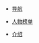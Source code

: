 
<!--
* 元宇宙

  * [pavia](./docs/介绍.md)


* NFT

  * [boss cat](./docs/介绍.md)
  
* Defi

  * [sundaeswap](./docs/介绍.md)
  
* Coin

-->

* [导航](./docs/导航.md)

* [人物榜单](./docs/Cardano中文风云人物榜.md)
  
* [介绍](./docs/介绍.md)





  

